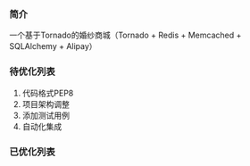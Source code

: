 ### 简介
一个基于Tornado的婚纱商城（Tornado + Redis + Memcached + SQLAlchemy + Alipay）

### 待优化列表
1. 代码格式PEP8
2. 项目架构调整
3. 添加测试用例
4. 自动化集成

### 已优化列表